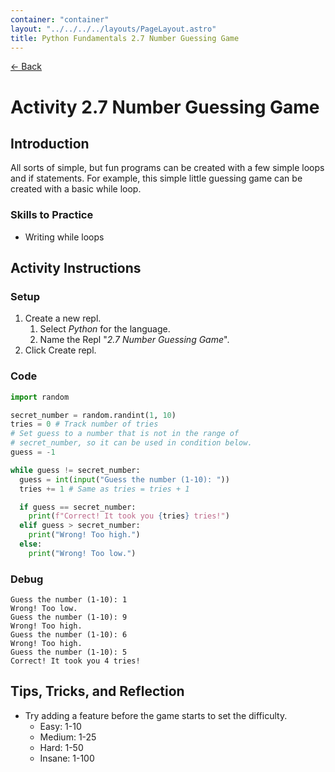 ```yaml
---
container: "container"
layout: "../../../../layouts/PageLayout.astro"
title: Python Fundamentals 2.7 Number Guessing Game
---
```


[← Back](/comp-sci/python/)

# Activity 2.7 Number Guessing Game

## Introduction

All sorts of simple, but fun programs can be created with a few simple loops and if statements. For example, this simple little guessing game can be created with a basic while loop.

### Skills to Practice

- Writing while loops

## Activity Instructions

### Setup

1. Create a new repl.
   1. Select _Python_ for the language.
   2. Name the Repl "_2.7 Number Guessing Game_".
2. Click Create repl.

### Code

```python
import random

secret_number = random.randint(1, 10)
tries = 0 # Track number of tries
# Set guess to a number that is not in the range of
# secret_number, so it can be used in condition below.
guess = -1

while guess != secret_number:
  guess = int(input("Guess the number (1-10): "))
  tries += 1 # Same as tries = tries + 1

  if guess == secret_number:
    print(f"Correct! It took you {tries} tries!")
  elif guess > secret_number:
    print("Wrong! Too high.")
  else:
    print("Wrong! Too low.")
```

### Debug

```
Guess the number (1-10): 1
Wrong! Too low.
Guess the number (1-10): 9
Wrong! Too high.
Guess the number (1-10): 6
Wrong! Too high.
Guess the number (1-10): 5
Correct! It took you 4 tries!
```

## Tips, Tricks, and Reflection

- Try adding a feature before the game starts to set the difficulty.
  - Easy: 1-10
  - Medium: 1-25
  - Hard: 1-50
  - Insane: 1-100
